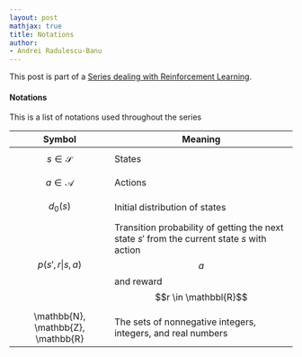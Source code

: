 ```yaml
---
layout: post
mathjax: true
title: Notations
author:
- Andrei Radulescu-Banu
---
```


This post is part of a [Series dealing with Reinforcement Learning](/machine_learning/rl/introduction_to_reinforcement_learning).

#### Notations

This is a list of notations used throughout the series

| Symbol | Meaning |
| :-----:|-------|
| $$s \in \mathcal{S}$$ | States |
| $$a \in \mathcal{A}$$ | Actions |
| $$d_0(s)$$ | Initial distribution of states |
| $$p(s', r \vert s, a)$$ | Transition probability of getting the next state $s'$ from the current state $s$ with action $$a$$ and reward $$r \in \mathbbl{R}$$ |
| \mathbb{N}, \mathbb{Z}, \mathbb{R} | The sets of nonnegative integers, integers, and real numbers|
